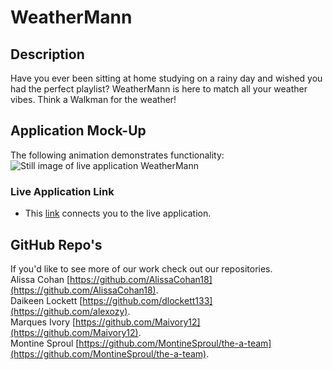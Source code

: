 # WeatherMann

## Description

Have you ever been sitting at home studying on a rainy day and wished you had the perfect playlist? WeatherMann is here to match all your weather vibes. Think a Walkman for the weather! 







## Application Mock-Up
The following animation demonstrates functionality:  
![Still image of live application WeatherMann]( )
### Live Application Link
* This [link](https://montinesproul.github.io/the-a-team/) connects you to the live application.
## GitHub Repo's
If you'd like to see more of our work check out our repositories.   
Alissa Cohan        [https://github.com/AlissaCohan18](https://github.com/AlissaCohan18).  
Daikeen Lockett     [https://github.com/dlockett133](https://github.com/alexozy).   
Marques Ivory       [https://github.com/Maivory12](https://github.com/Maivory12).  
Montine Sproul      [https://github.com/MontineSproul/the-a-team](https://github.com/MontineSproul/the-a-team).

    

    